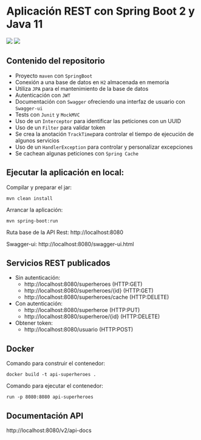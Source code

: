 # Aplicación REST con Spring Boot 2 y Java 11

![](https://img.shields.io/badge/Java11-orange.svg)
![](https://img.shields.io/badge/Spring%20Boot-2.5.0-green.svg)

## Contenido del repositorio
- Proyecto `maven` con `SpringBoot`
- Conexión a una base de datos en `H2` almacenada en memoria
- Utiliza `JPA` para el mantenimiento de la base de datos
- Autenticación con `JWT`
- Documentación con `Swagger` ofreciendo una interfaz de usuario con `Swagger-ui`
- Tests con `Junit` y `MockMVC`
- Uso de un `Interceptor` para identificar las peticiones con un UUID
- Uso de un `Filter` para validar token
- Se crea la anotación `TrackTime`para controlar el tiempo de ejecución de algunos servicios
- Uso de un `HandlerException` para controlar y personalizar excepciones
- Se cachean algunas peticiones con `Spring Cache`

## Ejecutar la aplicación en local:
Compilar y preparar el jar:
```
mvn clean install
```
Arrancar la aplicación:
```
mvn spring-boot:run
```
Ruta base de la API Rest: http://localhost:8080

Swagger-ui: http://localhost:8080/swagger-ui.html

## Servicios REST publicados ##
- Sin autenticación:
  - http://localhost:8080/superheroes (HTTP:GET)
  - http://localhost:8080/superheroes/{id} (HTTP:GET)
  - http://localhost:8080/superheroes/cache (HTTP:DELETE)
- Con autenticación:
  - http://localhost:8080/superheroe (HTTP:PUT)
  - http://localhost:8080/superheroe/{id} (HTTP:DELETE)
- Obtener token:
  - http://localhost:8080/usuario (HTTP:POST)
    
## Docker ##
Comando para construir el contenedor:
```
docker build -t api-superheroes .
```
Comando para ejecutar el contenedor:
```
run -p 8080:8080 api-superheroes
```
## Documentación API ##
http://localhost:8080/v2/api-docs
